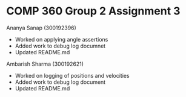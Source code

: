 # COMP 360 Group 2 Assignment 3
 
Ananya Sanap (300192396)
- Worked on applying angle assertions
- Added work to debug log documnet
- Updated README.md

Ambarish Sharma (300192621)
 - Worked on logging of positions and velocities
 - Added work to debug log document
 - Updated README.md
